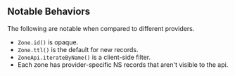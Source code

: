 ## Notable Behaviors
The following are notable when compared to different providers.
* `Zone.id()` is opaque.
* `Zone.ttl()` is the default for new records.
* `ZoneApi.iterateByName()` is a client-side filter.
* Each zone has provider-specific NS records that aren't visible to the api.
